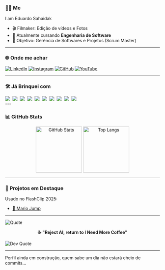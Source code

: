 ### 👨‍💻 **Me**
I am Eduardo Sahaidak
- 🎬 Filmaker: Edição de vídeos e Fotos
- 🔭 Atualmente cursando **Engenharia de Software**
- 🎯 Objetivo: Gerência de Softwares e Projetos (Scrum Master)
  
---

### 🌐 **Onde me achar**
[![LinkedIn](https://img.shields.io/badge/LinkedIn-0077B5?style=for-the-badge&logo=linkedin&logoColor=white)](https://br.linkedin.com/in/eduardo-sahaidak-368946228)
[![Instagram](https://img.shields.io/badge/Instagram-E4405F?style=for-the-badge&logo=instagram&logoColor=white)](https://www.instagram.com/sahadekd?igsh=MWFvbmxjcm02cTc4ZQ==)
[![GitHub](https://img.shields.io/badge/GitHub-181717?style=for-the-badge&logo=github&logoColor=white)](https://github.com/Sahadekd)
[![YouTube](https://img.shields.io/badge/YouTube-FF0000?style=for-the-badge&logo=youtube&logoColor=white)](https://www.youtube.com/@Sahadekd)


---

### 🛠 **Já Brinquei com**
<div style="display: flex; gap: 8px; flex-wrap: wrap;">
<img src=(https://img.shields.io/badge/Python-3776AB?style=for-the-badge&logo=python&logoColor=white />
<img src="https://img.shields.io/badge/HTML5-E34F26?style=flat&logo=html5&logoColor=white" />
<img src="https://img.shields.io/badge/CSS3-1572B6?style=flat&logo=css3&logoColor=white" />
<img src="https://img.shields.io/badge/JavaScript-F7DF1E?style=flat&logo=javascript&logoColor=black" />
<img src="https://img.shields.io/badge/Python-3776AB?style=flat&logo=python&logoColor=white" />
<img src="https://img.shields.io/badge/Adobe%20Photoshop-31A8FF?style=flat&logo=Adobe%20Photoshop&logoColor=white" />
<img src="https://img.shields.io/badge/Adobe%20Premiere%20Pro-9999FF?style=flat&logo=Adobe%20Premiere%20Pro&logoColor=white" />
<img src="https://img.shields.io/badge/Adobe%20After%20Effects-9999FF?style=flat&logo=Adobe%20After%20Effects&logoColor=white" />
<img src="https://img.shields.io/badge/Canva-00C4CC?style=flat&logo=Canva&logoColor=white" />
<img src="https://img.shields.io/badge/GitHub-181717?style=flat&logo=github&logoColor=white" />
</div>
---

### 📊 **GitHub Stats**
<p align="center">
  <img src="https://github-readme-stats.vercel.app/api?username=Sahadekd&show_icons=true&theme=tokyonight" alt="GitHub Stats" height="150" />
  <img src="https://github-readme-stats.vercel.app/api/top-langs/?username=Sahadekd&layout=compact&theme=tokyonight" alt="Top Langs" height="150" />
</p>

---

### 🚀 **Projetos em Destaque**
Usado no FlashClip 2025:
- [📌 Mario Jump](https://github.com/Sahadekd/Mario-Type---Flashclip-2025-1)
  
---

![Quote](https://img.shields.io/badge/Reject%20AI-return%20to%20I%20Need%20More%20Coffee-orange?style=for-the-badge)
<p align="center">
  <b>☕ "Reject AI, return to I Need More Coffee"</b>
</p>
  <img src="https://quotes-github-readme.vercel.app/api?type=horizontal&theme=tokyonight" alt="Dev Quote" />
</p>

---

Perfil ainda em construção, quem sabe um dia não estará cheio de commits...
